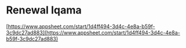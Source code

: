 # Renewal Iqama

[https://www.appsheet.com/start/1d4ff494-3d4c-4e8a-b59f-3c9dc27ad883](https://www.appsheet.com/start/1d4ff494-3d4c-4e8a-b59f-3c9dc27ad883)
